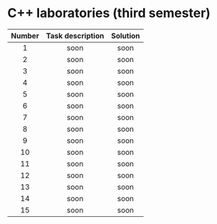 # C++ laboratories (third semester)


|Number|Task description|Solution|
|:----:|:--------------:|:------:|
| 1 | soon | soon |
| 2 | soon | soon |
| 3 | soon | soon |
| 4 | soon | soon |
| 5 | soon | soon |
| 6 | soon | soon |
| 7 | soon | soon |
| 8 | soon | soon |
| 9 | soon | soon |
| 10 | soon | soon |
| 11 | soon | soon |
| 12 | soon | soon |
| 13 | soon | soon |
| 14 | soon | soon |
| 15 | soon | soon |
